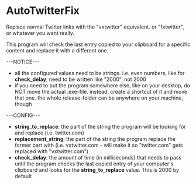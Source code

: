 # AutoTwitterFix

Replace normal Twitter links with the "vxtwitter" equivalent. or "fxtwitter", or whatever you want really.

This program will check the last entry copied to your clipboard for a specific content and replace it with a different one.

---NOTICE---

* all the configured values need to be strings. i.e. even numbers, like for **check_delay**, need to be written like "2000", not 2000
* if you need to put the program somewhere else, like on your desktop, do NOT move the actual .exe-file. instead, create a shortcut of it and move that one. the whole release-folder can be anywhere on your machine, though

---CONFIG---

* **string_to_replace**: the part of the string the program will be looking for and replace (i.e. twitter.com)
* **replacement_string**: the part of the string the program replace the former part with (i.e. vxtwitter.com - will make it so "twitter.com" gets replaced with "vxtwitter.com")
* **check_delay**: the amount of time (in milliseconds) that needs to pass until the program checks the last copied entry of your computer's clipboard and looks for the **string_to_replace** value. This is 2000 by default

